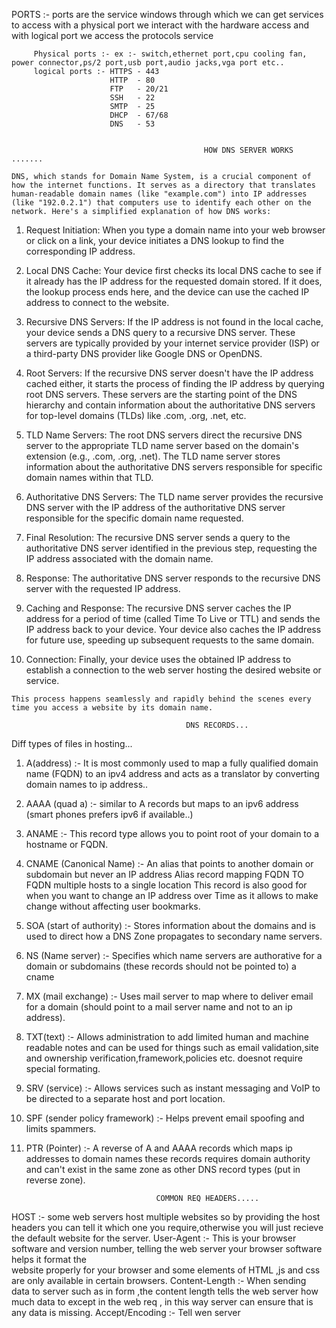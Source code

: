                                                        
                                     
PORTS :- ports are the service windows through which we can get services to access with a physical port we interact with the hardware 
         access and with logical port we access the protocols service 

         Physical ports :- ex :- switch,ethernet port,cpu cooling fan, power connector,ps/2 port,usb port,audio jacks,vga port etc..
         logical ports :- HTTPS - 443
                          HTTP  - 80
                          FTP   - 20/21 
                          SSH   - 22
                          SMTP  - 25
                          DHCP  - 67/68
                          DNS   - 53


                                               HOW DNS SERVER WORKS .......

    DNS, which stands for Domain Name System, is a crucial component of how the internet functions. It serves as a directory that translates human-readable domain names (like "example.com") into IP addresses (like "192.0.2.1") that computers use to identify each other on the network. Here's a simplified explanation of how DNS works:

   1) Request Initiation: When you type a domain name into your web browser or click on a link, your device initiates a DNS lookup to find the corresponding IP address.

   2) Local DNS Cache: Your device first checks its local DNS cache to see if it already has the IP address for the requested domain stored. If it does, the lookup process ends here, and the device can use the cached IP address to connect to the website.

   3) Recursive DNS Servers: If the IP address is not found in the local cache, your device sends a DNS query to a recursive DNS server. These servers are typically provided by your internet service provider (ISP) or a third-party DNS provider like Google DNS or OpenDNS.

   4) Root Servers: If the recursive DNS server doesn't have the IP address cached either, it starts the process of finding the IP address by querying root DNS servers. These servers are the starting point of the DNS hierarchy and contain information about the authoritative DNS servers for top-level domains (TLDs) like .com, .org, .net, etc.

   5) TLD Name Servers: The root DNS servers direct the recursive DNS server to the appropriate TLD name server based on the domain's extension (e.g., .com, .org, .net). The TLD name server stores information about the authoritative DNS servers responsible for specific domain names within that TLD.

   6) Authoritative DNS Servers: The TLD name server provides the recursive DNS server with the IP address of the authoritative DNS server responsible for the specific domain name requested.

   7) Final Resolution: The recursive DNS server sends a query to the authoritative DNS server identified in the previous step, requesting the IP address associated with the domain name.

   8) Response: The authoritative DNS server responds to the recursive DNS server with the requested IP address.

   9) Caching and Response: The recursive DNS server caches the IP address for a period of time (called Time To Live or TTL) and sends the IP address back to your device. Your device also caches the IP address for future use, speeding up subsequent requests to the same domain.

   10) Connection: Finally, your device uses the obtained IP address to establish a connection to the web server hosting the desired website or service.

    This process happens seamlessly and rapidly behind the scenes every time you access a website by its domain name.
                                            
                                           DNS RECORDS...

Diff types of files in hosting...

1. A(address) :- It is most commonly used to map a fully qualified domain name (FQDN) to an ipv4 address and acts as a translator 
                 by converting domain names to ip address..
2. AAAA (quad a) :- similar to A records but maps to an ipv6 address (smart phones prefers ipv6 if available..)
3. ANAME :- This record type allows you to point root of your domain to a hostname or FQDN.
4. CNAME (Canonical Name) :- An alias that points to another domain or subdomain but never an IP address 
                            Alias record mapping FQDN TO FQDN multiple hosts to a single location This record is also good for when
                            you want to change an IP address over Time as it allows to make change without affecting user bookmarks.
5. SOA (start of authority) :- Stores information about the domains and is used to direct how a DNS Zone propagates to secondary name
                               servers.
6. NS (Name server) :- Specifies which name servers are authorative for a domain or subdomains (these records should not be pointed to)
                       a cname
7. MX (mail exchange) :- Uses mail server to map where to deliver email for a domain (should point to a mail server name and not to an 
                         ip address).
8. TXT(text) :- Allows administration to add limited human and machine readable notes and can be used for things such as email 
                validation,site and ownership verification,framework,policies etc. doesnot require special formating.
9.  SRV (service) :- Allows services such as instant messaging and VoIP to be directed to a separate host and port location.
10. SPF (sender policy framework) :- Helps prevent email spoofing and limits spammers.
11. PTR (Pointer) :- A reverse of A and AAAA records which maps ip addresses to domain names these records requires domain authority
                     and can't exist in the same zone as other DNS record types (put in reverse zone).



                                     COMMON REQ HEADERS.....
                        
HOST :- some web servers host multiple websites so by providing the host headers you can tell it which one you require,otherwise you 
        will just recieve the default website for the server.
User-Agent :- This is your browser software and version number, telling the web server your browser software helps it format the    
            website properly for your browser and some elements of HTML ,js and css are only available in certain browsers.
Content-Length :- When sending data to server such as in  form ,the content length tells the web server how much data to except in 
                   the web req , in this way server can ensure that is any data is missing.
Accept/Encoding :-  Tell wen server 
